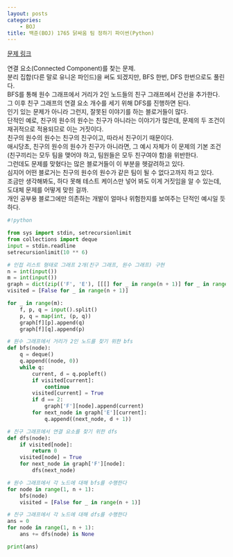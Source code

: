 ```yaml
---
layout: posts
categories:
    - BOJ
title: 백준(BOJ) 1765 닭싸움 팀 정하기 파이썬(Python)
---
```


[문제 링크](https://www.acmicpc.net/problem/1765)

연결 요소(Connected Component)를 찾는 문제.  
분리 집합(다른 말로 유니온 파인드)을 써도 되겠지만, BFS 한번, DFS 한번으로도 풀린다.  
BFS를 통해 원수 그래프에서 거리가 2인 노드들의 친구 그래프에서 간선을 추가한다.  
그 이후 친구 그래프의 연결 요소 개수를 세기 위해 DFS를 진행하면 된다.  
인기 있는 문제가 아니라 그런지, 잘못된 이야기를 하는 블로거들이 많다.  
단적인 예로, 친구의 원수의 원수는 친구가 아니라는 이야기가 많은데, 문제의 두 조건이 재귀적으로 적용되므로 이는 거짓이다.  
친구의 원수의 원수는 친구의 친구이고, 따라서 친구이기 때문이다.  
애시당초, 친구의 원수의 원수가 친구가 아니라면, 그 예시 자체가 이 문제의 기본 조건(친구끼리는 모두 팀을 맺어야 하고, 팀원들은 모두 친구여야 함)을 위반한다.  
그런데도 문제를 맞혔다는 많은 블로거들이 이 부분을 헷갈려하고 있다.  
심지어 어떤 블로거는 친구의 원수의 원수가 같은 팀이 될 수 없다고까지 하고 있다.  
조금만 생각해봐도, 하다 못해 테스트 케이스만 넣어 봐도 이게 거짓임을 알 수 있는데, 도대체 문제를 어떻게 맞힌 걸까.  
개인 공부용 블로그에만 의존하는 개발이 얼마나 위험한지를 보여주는 단적인 예시일 듯하다.

```python
#!python

from sys import stdin, setrecursionlimit
from collections import deque
input = stdin.readline
setrecursionlimit(10 ** 6)

# 인접 리스트 형태로 그래프 2개(친구 그래프, 원수 그래프) 구현
n = int(input())
m = int(input())
graph = dict(zip(('F', 'E'), [[[] for _ in range(n + 1)] for _ in range(2)]))
visited = [False for _ in range(n + 1)]

for _ in range(m):
    f, p, q = input().split()
    p, q = map(int, (p, q))
    graph[f][p].append(q)
    graph[f][q].append(p)

# 원수 그래프에서 거리가 2인 노드를 찾기 위한 bfs
def bfs(node):
    q = deque()
    q.append((node, 0))
    while q:
        current, d = q.popleft()
        if visited[current]:
            continue
        visited[current] = True
        if d == 2:
            graph['F'][node].append(current)
        for next_node in graph['E'][current]:
            q.append((next_node, d + 1))

# 친구 그래프에서 연결 요소를 찾기 위한 dfs
def dfs(node):
    if visited[node]:
        return 0
    visited[node] = True
    for next_node in graph['F'][node]:
        dfs(next_node)

# 원수 그래프에서 각 노드에 대해 bfs를 수행한다
for node in range(1, n + 1):
    bfs(node)
    visited = [False for _ in range(n + 1)]

# 친구 그래프에서 각 노드에 대해 dfs를 수행한다
ans = 0
for node in range(1, n + 1):
    ans += dfs(node) is None

print(ans)
```
